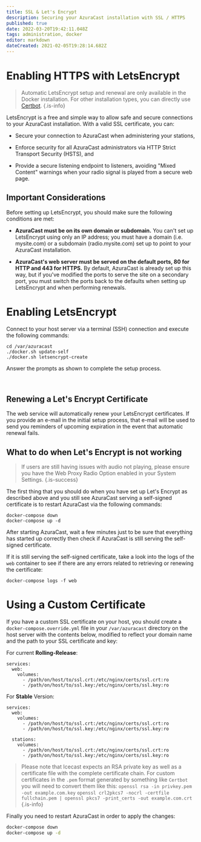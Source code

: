 ```yaml
---
title: SSL & Let's Encrypt
description: Securing your AzuraCast installation with SSL / HTTPS
published: true
date: 2022-03-20T19:42:11.048Z
tags: administration, docker
editor: markdown
dateCreated: 2021-02-05T19:28:14.682Z
---
```


# Enabling HTTPS with LetsEncrypt

> Automatic LetsEncrypt setup and renewal are only available in the Docker installation. For other installation types, you can directly use [Certbot](https://certbot.eff.org/).
{.is-info}

LetsEncrypt is a free and simple way to allow safe and secure connections to your AzuraCast installation. With a valid SSL certificate, you can:

- Secure your connection to AzuraCast when administering your stations,

- Enforce security for all AzuraCast administrators via HTTP Strict Transport Security (HSTS), and

- Provide a secure listening endpoint to listeners, avoiding "Mixed Content" warnings when your radio signal is played from a secure web page.

## Important Considerations

Before setting up LetsEncrypt, you should make sure the following conditions are met:

- **AzuraCast must be on its own domain or subdomain.** You can't set up LetsEncrypt using only an IP address; you must have a domain (i.e. mysite.com) or a subdomain (radio.mysite.com) set up to point to your AzuraCast installation.

- **AzuraCast's web server must be served on the default ports, 80 for HTTP and 443 for HTTPS.** By default, AzuraCast is already set up this way, but if you've modified the ports to serve the site on a secondary port, you must switch the ports back to the defaults when setting up LetsEncrypt and when performing renewals.

# Enabling LetsEncrypt

Connect to your host server via a terminal (SSH) connection and execute the following commands:

```
cd /var/azuracast
./docker.sh update-self
./docker.sh letsencrypt-create
```

Answer the prompts as shown to complete the setup process.

<br>

## Renewing a Let's Encrypt Certificate

The web service will automatically renew your LetsEncrypt certificates. If you provide an e-mail in the initial setup process, that e-mail will be used to send you reminders of upcoming expiration in the event that automatic renewal fails.

## What to do when Let's Encrypt is not working
> If users are still having issues with audio not playing, please ensure you have the Web Proxy Radio Option enabled in your System Settings. 
{.is-success}


The first thing that you should do when you have set up Let's Encrypt as described above and you still see AzuraCast serving a self-signed certificate is to restart AzuraCast via the following commands:

```
docker-compose down
docker-compose up -d
```

After starting AzuraCast, wait a few minutes just to be sure that everything has started up correctly then check if AzuraCast is still serving the self-signed certificate.

If it is still serving the self-signed certificate, take a look into the logs of the `web` container to see if there are any errors related to retrieving or renewing the certificate:

```
docker-compose logs -f web
```

# Using a Custom Certificate

If you have a custom SSL certificate on your host, you should create a `docker-compose.override.yml` file in your `/var/azuracast` directory on the host server with the contents below, modified to reflect your domain name and the path to your SSL certificate and key:

For current **Rolling-Release**:
```
services:
  web:
    volumes:
      - /path/on/host/to/ssl.crt:/etc/nginx/certs/ssl.crt:ro
      - /path/on/host/to/ssl.key:/etc/nginx/certs/ssl.key:ro
```

For **Stable** Version:
```
services:
  web:
    volumes:
      - /path/on/host/to/ssl.crt:/etc/nginx/certs/ssl.crt:ro
      - /path/on/host/to/ssl.key:/etc/nginx/certs/ssl.key:ro
      
  stations:
    volumes:
      - /path/on/host/to/ssl.crt:/etc/nginx/certs/ssl.crt:ro
      - /path/on/host/to/ssl.key:/etc/nginx/certs/ssl.key:ro
```

> Please note that Icecast expects an RSA private key as well as a certificate file with the complete certificate chain. For custom certificates in the `.pem` format generated by something like `Certbot` you will need to convert them like this:
> `openssl rsa -in privkey.pem -out example.com.key`
> `openssl crl2pkcs7 -nocrl -certfile fullchain.pem | openssl pkcs7 -print_certs -out example.com.crt`
> {.is-info}

Finally you need to restart AzuraCast in order to apply the changes:

```bash
docker-compose down
docker-compose up -d
```